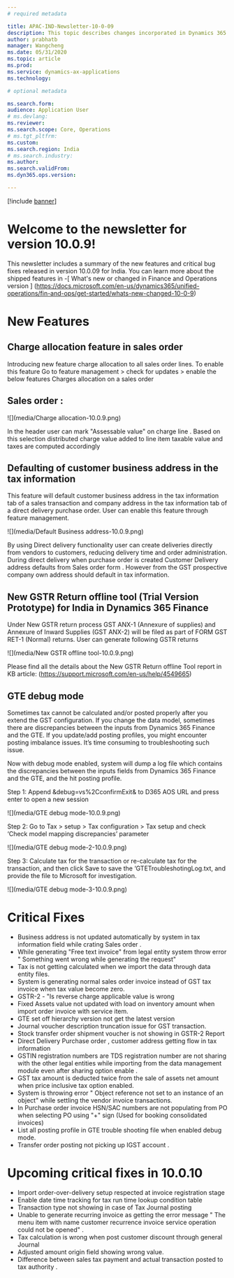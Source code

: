 ```yaml
---
# required metadata

title: APAC-IND-Newsletter-10-0-09
description: This topic describes changes incorporated in Dynamics 365 Application version 10-0-09
author: prabhatb
manager: Wangcheng
ms.date: 05/31/2020
ms.topic: article
ms.prod: 
ms.service: dynamics-ax-applications
ms.technology: 

# optional metadata

ms.search.form: 
audience: Application User
# ms.devlang: 
ms.reviewer: 
ms.search.scope: Core, Operations
# ms.tgt_pltfrm: 
ms.custom: 
ms.search.region: India
# ms.search.industry: 
ms.author: 
ms.search.validFrom: 
ms.dyn365.ops.version: 

---
```

[!include [banner](../includes/banner.md)]

# Welcome to the newsletter for version 10.0.9! 

This newsletter includes a summary of the new features and critical bug fixes released in version 10.0.09 for India.
You can learn more about the shipped features in 
-[ What's new or changed in Finance and Operations version ] (https://docs.microsoft.com/en-us/dynamics365/unified-operations/fin-and-ops/get-started/whats-new-changed-10-0-9)

# New Features
## Charge allocation feature in sales order  
Introducing new feature charge allocation to all sales order lines.
To enable this feature Go to feature management > check for updates > enable the below features
Charges allocation on a sales order

## Sales order :

![](media/Charge allocation-10.0.9.png)

In the header user can mark "Assessable value" on charge line . Based on this selection  distributed charge value added 
to line item taxable value and taxes are computed accordingly 
 
## Defaulting of customer business address in the tax information 

This feature will default customer business address in the tax information tab of a sales transaction and company address
in the tax information tab of a direct delivery purchase order.
User can enable this feature through feature management. 
 
![](media/Default Business address-10.0.9.png)

By using Direct delivery functionality user can create deliveries directly from vendors to customers,
reducing delivery time and order administration. During direct delivery when purchase order is created Customer 
Delivery address defaults from Sales order form . However from the GST prospective company own address should 
default in tax information. 

## New GSTR Return offline tool (Trial Version Prototype) for India in Dynamics 365 Finance 

Under New GSTR return process GST ANX-1 (Annexure of  supplies) and Annexure of Inward Supplies 
(GST ANX-2) will be filed as part of FORM GST RET-1 (Normal)  returns. User can generate following GSTR returns 

![](media/New GSTR offline tool-10.0.9.png)

Please find all the details about the New GSTR Return offline Tool report in KB article:
(https://support.microsoft.com/en-us/help/4549665)  

## GTE debug mode
Sometimes tax cannot be calculated and/or posted properly after you extend the GST configuration. If you change the data model,
sometimes there are discrepancies between the inputs from Dynamics 365 Finance and the GTE. If you update/add posting profiles, 
you might encounter posting imbalance issues. It’s time consuming to troubleshooting such issue.

Now with debug mode enabled, system will dump a log file which contains the discrepancies between the inputs fields from 
Dynamics 365 Finance and the GTE, and the hit posting profile. 

Step 1: Append &debug=vs%2CconfirmExit& to D365 AOS URL and press enter to open a new session

![](media/GTE debug mode-10.0.9.png)

Step 2: Go to Tax > setup > Tax configuration > Tax setup and check ‘Check model mapping discrepancies’ parameter
 
 ![](media/GTE debug mode-2-10.0.9.png)
 
Step 3: Calculate tax for the transaction or re-calculate tax for the transaction, and then click Save to save 
the ‘GTETroubleshotingLog.txt, and provide the file to Microsoft for investigation.
 
  ![](media/GTE debug mode-3-10.0.9.png)
 
# Critical Fixes 

- Business address is not updated automatically by system in tax information field while crating Sales order .
-	While generating "Free text invoice" from legal entity system throw error " Something went wrong while generating the request" 
-	Tax is not getting calculated when we import the data through data entity files. 
-	System is generating normal sales order invoice instead of GST tax invoice when tax value become zero. 
-	GSTR-2 - "Is reverse charge applicable value is wrong 
-	Fixed Assets value not updated with load on inventory amount when import order invoice with service item. 
-	GTE set off hierarchy version not get the latest version 
-	Journal voucher description truncation issue for GST transaction. 
-	Stock transfer order shipment voucher is not showing in GSTR-2 Report 
-	Direct Delivery Purchase order , customer address getting flow in tax information 
-	GSTIN registration numbers are TDS  registration number are not sharing with the other legal entities while 
  importing from the data management module even after sharing option enable . 
-	GST tax amount is deducted twice from the sale of assets net amount when price inclusive tax option enabled.
-	System is throwing error " Object reference not set to an instance of an object" while settling the vendor invoice transactions. 
-	In Purchase order invoice HSN/SAC numbers are not populating from PO when selecting PO using "+" sign 
  (Used for booking consolidated invoices) 
-	List all posting profile in GTE trouble shooting file when enabled debug mode. 
-	Transfer order posting not picking up IGST account .


# Upcoming critical fixes in 10.0.10 

- Import order-over-delivery setup respected at invoice registration stage 
-	Enable date time tracking for tax run time lookup condition table 
-	Transaction type not showing in case of Tax Journal posting 
-	Unable to generate recurring invoice as getting the error message " The menu item with name customer recurrence 
  invoice service operation could not be opened" . 
-	Tax calculation is wrong when post customer discount through general Journal 
-	Adjusted amount origin field showing wrong value. 
-	Difference between sales tax payment and actual transaction posted to tax authority .
